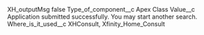 <?xml version="1.0" encoding="UTF-8"?>
<CustomMetadata xmlns="http://soap.sforce.com/2006/04/metadata" xmlns:xsi="http://www.w3.org/2001/XMLSchema-instance" xmlns:xsd="http://www.w3.org/2001/XMLSchema">
    <label>XH_outputMsg</label>
    <protected>false</protected>
    <values>
        <field>Type_of_component__c</field>
        <value xsi:type="xsd:string">Apex Class</value>
    </values>
    <values>
        <field>Value__c</field>
        <value xsi:type="xsd:string">Application submitted successfully. You may start another search.</value>
    </values>
    <values>
        <field>Where_is_it_used__c</field>
        <value xsi:type="xsd:string">XHConsult, Xfinity_Home_Consult</value>
    </values>
</CustomMetadata>
